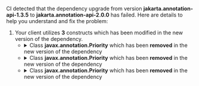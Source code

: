 CI detected that the dependency upgrade from version **jakarta.annotation-api-1.3.5** to **jakarta.annotation-api-2.0.0** has failed. Here are details to help you understand and fix the problem:
1. Your client utilizes **3** constructs which has been modified in the new version of the dependency.
   * <details>
        <summary>Class <b>javax.annotation.Priority</b> which has been <b>removed</b> in the new version of the dependency</summary>
            
        * <details>
          <summary>The failure is identified from the logs generated in the build process. </summary>
          
            *   >[[ERROR] /cdi-test/cdi-test-api/src/main/java/de/hilling/junit/cdi/annotations/GlobalTestImplementation.java:[6,24] package javax.annotation does not exist<br>&nbsp;&nbsp;&nbsp;&nbsp;](XXXX)
            *   An error was detected in line 6 which is making use of an outdated API.
             ``` java
             6   import javax.annotation.Priority;;
            ```

          </details>
            
     </details>
   * <details>
        <summary>Class <b>javax.annotation.Priority</b> which has been <b>removed</b> in the new version of the dependency</summary>
            
        * <details>
          <summary>The failure is identified from the logs generated in the build process. </summary>
          
            *   >[[ERROR] /cdi-test/cdi-test-api/src/main/java/de/hilling/junit/cdi/annotations/GlobalTestImplementation.java:[27,2] cannot find symbol<br>&nbsp;&nbsp;&nbsp;&nbsp;  symbol: class Priority
](XXXX)
            *   An error was detected in line 27 which is making use of an outdated API.
             ``` java
             27   @javax.annotation.Priority(100);
            ```

          </details>
            
     </details>
   * <details>
        <summary>Class <b>javax.annotation.Priority</b> which has been <b>removed</b> in the new version of the dependency</summary>
            
        * <details>
          <summary>The failure is identified from the logs generated in the build process. </summary>
          
            *   >[[ERROR] /cdi-test/cdi-test-api/src/main/java/de/hilling/junit/cdi/annotations/GlobalTestImplementation.java:[27,2] cannot find symbol<br>&nbsp;&nbsp;&nbsp;&nbsp;  symbol: class Priority
](XXXX)
            *   An error was detected in line 27 which is making use of an outdated API.
             ``` java
             27   @javax.annotation.Priority(100);
            ```

          </details>
            
     </details>


